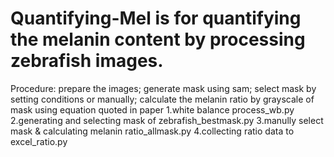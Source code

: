 # Quantifying-Mel is for quantifying the melanin content by processing zebrafish images.
Procedure: prepare the images; generate mask using sam; select mask by setting conditions or manually; calculate the melanin ratio by grayscale of mask using equation quoted in paper
1.white balance process_wb.py
2.generating and selecting mask of zebrafish_bestmask.py
3.manully select mask & calculating melanin ratio_allmask.py
4.collecting ratio data to excel_ratio.py
